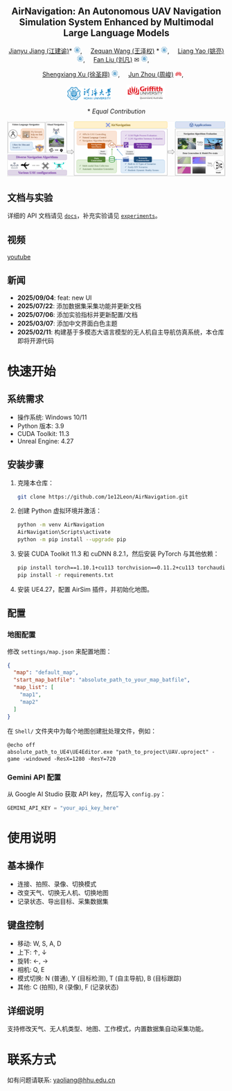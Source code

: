 <div align="center">

## AirNavigation: An Autonomous UAV Navigation Simulation System Enhanced by Multimodal Large Language Models

[Jianyu Jiang (江建谕)](https://multimodality.group/author/%E6%B1%9F%E5%BB%BA%E8%B0%95/)* 
<img src="utils/hhu.jpg" alt="Logo" width="15">, &nbsp; &nbsp;
[Zequan Wang (王泽权)]() *
<img src="utils/hhu.jpg" alt="Logo" width="15">, &nbsp; &nbsp;
[Liang Yao (姚亮)](https://1e12leon.github.io/) 
<img src="utils/hhu.jpg" alt="Logo" width="15">, &nbsp; &nbsp;
[Fan Liu (刘凡)](https://multimodality.group/author/%E5%88%98%E5%87%A1/) ✉ 
<img src="utils/hhu.jpg" alt="Logo" width="15">, &nbsp; &nbsp;

[Shengxiang Xu (徐圣翔)](https://multimodality.group/author/%E5%BE%90%E5%9C%A3%E7%BF%94/) 
<img src="utils/hhu.jpg" alt="Logo" width="15">, &nbsp; &nbsp;
[Jun Zhou (周峻)](https://experts.griffith.edu.au/7205-jun-zhou) 
<img src="utils/griffith.png" alt="Logo" width="15">, &nbsp; &nbsp;

<img src="utils/hhu_text.png" alt="Logo" width="100"> &nbsp; &nbsp;  &nbsp; &nbsp; 
<img src="utils/griffith_text.png" alt="Logo" width="90">

\* *Equal Contribution*

</div>

![introduction.png](introduction.png)

## 文档与实验

详细的 API 文档请见 [`docs`](docs/index.md)，补充实验请见 [`experiments`](experiments/)。

## 视频

[youtube](https://youtu.be/5lavkotOyps)

## 新闻

- **2025/09/04**: feat: new UI
- **2025/07/22**: 添加数据集采集功能并更新文档  
- **2025/07/06**: 添加实验指标并更新配置/文档  
- **2025/03/07**: 添加中文界面白色主题  
- **2025/02/11**: 构建基于多模态大语言模型的无人机自主导航仿真系统，本仓库即将开源代码  

# 快速开始

## 系统需求

- 操作系统: Windows 10/11  
- Python 版本: 3.9  
- CUDA Toolkit: 11.3  
- Unreal Engine: 4.27  

## 安装步骤

1. 克隆本仓库：

   ```bash
   git clone https://github.com/1e12Leon/AirNavigation.git
   ```

2. 创建 Python 虚拟环境并激活：

   ```bash
   python -m venv AirNavigation
   AirNavigation\Scripts\activate
   python -m pip install --upgrade pip
   ```

3. 安装 CUDA Toolkit 11.3 和 cuDNN 8.2.1，然后安装 PyTorch 与其他依赖：

   ```bash
   pip install torch==1.10.1+cu113 torchvision==0.11.2+cu113 torchaudio==0.10.1 -f https://download.pytorch.org/whl/cu113/torch_stable.html
   pip install -r requirements.txt
   ```

4. 安装 UE4.27，配置 AirSim 插件，并初始化地图。

## 配置

### 地图配置

修改 `settings/map.json` 来配置地图：

```json
{
  "map": "default_map",
  "start_map_batfile": "absolute_path_to_your_map_batfile",
  "map_list": [
    "map1",
    "map2"
  ]
}
```

在 `Shell/` 文件夹中为每个地图创建批处理文件，例如：

```batch
@echo off
absolute_path_to_UE4\UE4Editor.exe "path_to_project\UAV.uproject" -game -windowed -ResX=1280 -ResY=720
```

### Gemini API 配置

从 Google AI Studio 获取 API key，然后写入 `config.py`：

```python
GEMINI_API_KEY = "your_api_key_here"
```

# 使用说明

## 基本操作

- 连接、拍照、录像、切换模式  
- 改变天气、切换无人机、切换地图  
- 记录状态、导出目标、采集数据集  

## 键盘控制

- 移动: W, S, A, D  
- 上下: ↑, ↓  
- 旋转: ←, →  
- 相机: Q, E  
- 模式切换: N (普通), Y (目标检测), T (自主导航), B (目标跟踪)  
- 其他: C (拍照), R (录像), F (记录状态)  

## 详细说明

支持修改天气、无人机类型、地图、工作模式，内置数据集自动采集功能。

# 联系方式

如有问题请联系: yaoliang@hhu.edu.cn